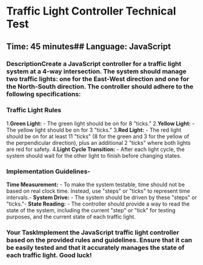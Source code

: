 # Traffic Light Controller Technical Test
## Time: 45 minutes## Language: JavaScript
### DescriptionCreate a JavaScript controller for a traffic light system at a 4-way intersection. The system should manage two traffic lights: one for the East-West direction and one for the North-South direction. The controller should adhere to the following specifications:
### Traffic Light Rules
1.**Green Light:**     - The green light should be on for 8 "ticks."
2.**Yellow Light:**     - The yellow light should be on for 3 "ticks."
3.**Red Light:**     - The red light should be on for at least 11 "ticks" (8 for the green and 3 for the yellow of the perpendicular direction), plus an additional 2 "ticks" where both lights are red for safety.
4.**Light Cycle Transition:**     - After each light cycle, the system should wait for the other light to finish before changing states.

### Implementation Guidelines- 
**Time Measurement:**     - To make the system testable, time should not be based on real clock time. Instead, use "steps" or "ticks" to represent time intervals.- 
**System Drive:**     - The system should be driven by these "steps" or "ticks."- 
**State Reading:**     - The controller should provide a way to read the state of the system, including the current "step" or "tick" for testing purposes, and the current state of each traffic light.

### Your TaskImplement the JavaScript traffic light controller based on the provided rules and guidelines. Ensure that it can be easily tested and that it accurately manages the state of each traffic light. Good luck!